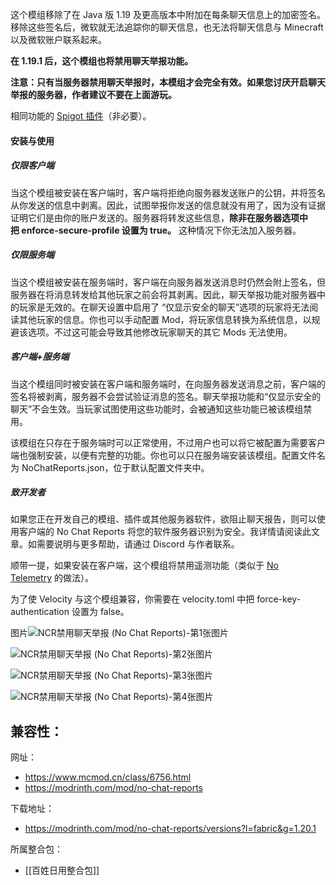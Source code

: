 这个模组移除了在 Java 版 1.19 及更高版本中附加在每条聊天信息上的加密签名。移除这些签名后，微软就无法追踪你的聊天信息，也无法将聊天信息与 Minecraft 以及微软账户联系起来。

**在 1.19.1 后，这个模组也将禁用聊天举报功能。**

**注意：只有当服务器禁用聊天举报时，本模组才会完全有效。如果您讨厌开启聊天举报的服务器，作者建议不要在上面游玩。**

相同功能的 [Spigot 插件](https://modrinth.com/plugin/freedomchat)（非必要）。

#### 安装与使用

##### 仅限客户端

当这个模组被安装在客户端时，客户端将拒绝向服务器发送账户的公钥，并将签名从你发送的信息中剥离。因此，试图举报你发送的信息就没有用了，因为没有证据证明它们是由你的账户发送的。服务器将转发这些信息，**除非在服务器选项中把 enforce-secure-profile 设置为 true。** 这种情况下你无法加入服务器。

##### 仅限服务端

当这个模组被安装在服务端时，客户端在向服务器发送消息时仍然会附上签名，但服务器在将消息转发给其他玩家之前会将其剥离。因此，聊天举报功能对服务器中的玩家是无效的。在聊天设置中启用了 “仅显示安全的聊天”选项的玩家将无法阅读其他玩家的信息。你也可以手动配置 Mod，将玩家信息转换为系统信息，以规避该选项。不过这可能会导致其他修改玩家聊天的其它 Mods 无法使用。

##### 客户端+服务端

当这个模组同时被安装在客户端和服务端时，在向服务器发送消息之前，客户端的签名将被剥离，服务器不会尝试验证消息的签名。聊天举报功能和“仅显示安全的聊天”不会生效。当玩家试图使用这些功能时，会被通知这些功能已被该模组禁用。

该模组在只存在于服务端时可以正常使用，不过用户也可以将它被配置为需要客户端也强制安装，以便有完整的功能。你也可以只在服务端安装该模组。配置文件名为 NoChatReports.json，位于默认配置文件夹中。

##### 致开发者

‎如果您正在开发自己的模组、插件或其他服务器软件，欲阻止聊天报告，则可以使用客户端的 No Chat Reports 将您的软件服务器识别为安全。我详情请阅读此‎‎文章‎‎。如需要说明与更多帮助，请通过 Discord 与作者联系。‎

顺带一提，如果安装在客户端，这个模组将禁用遥测功能（类似于 [No Telemetry](https://www.mcmod.cn/class/6705.html "No Telemetry") 的做法）。  

为了使 Velocity 与这个模组兼容，你需要在 velocity.toml 中把 force-key-authentication 设置为 false。

图片![NCR禁用聊天举报 (No Chat Reports)-第1张图片](https://i.mcmod.cn/editor/upload/20230116/1673873366_343440_Bbth.webp)

![NCR禁用聊天举报 (No Chat Reports)-第2张图片](https://i.mcmod.cn/editor/upload/20230105/1672893890_343440_YhvG.webp)

![NCR禁用聊天举报 (No Chat Reports)-第3张图片](https://i.mcmod.cn/editor/upload/20230105/1672893890_343440_pFPr.webp)

![NCR禁用聊天举报 (No Chat Reports)-第4张图片](https://i.mcmod.cn/editor/upload/20230105/1672893891_343440_gUxV.webp)

兼容性：
- 

网址：
- https://www.mcmod.cn/class/6756.html
- https://modrinth.com/mod/no-chat-reports

下载地址：
- https://modrinth.com/mod/no-chat-reports/versions?l=fabric&g=1.20.1

所属整合包：
- [[百姓日用整合包]]